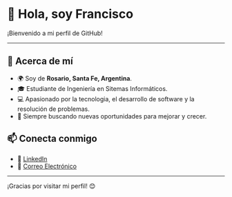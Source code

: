 # 👋 Hola, soy Francisco

¡Bienvenido a mi perfil de GitHub!

---

## 🚀 Acerca de mí

- 🌍 Soy de **Rosario, Santa Fe, Argentina**.  
- 🎓 Estudiante de Ingeniería en Sitemas Informáticos.  
- 💻 Apasionado por la tecnologia, el desarrollo de software y la resolución de problemas.  
- 🎯 Siempre buscando nuevas oportunidades para mejorar y crecer.  

## 📫 Conecta conmigo

- 💼 [LinkedIn](www.linkedin.com/in/francisco-rucci-607468257)  
- 📧 [Correo Electrónico](mailto:franrucci01@gmail.com)  

---

¡Gracias por visitar mi perfil! 😊
